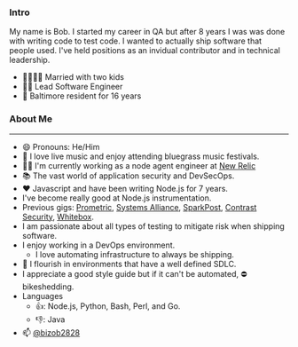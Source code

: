 ### Intro
My name is Bob. I started my career in QA but after 8 years I was was done with writing code to test code. I wanted to actually ship software that people used. I've held positions as an invidual contributor and in technical leadership.

 - 👨‍👩‍👧‍👦 Married with two kids
 - 👨‍💻 Lead Software Engineer
 - 🦀 Baltimore resident for 16 years


### About Me
------------
 - 😄 Pronouns: He/Him
 - 🎻 I love live music and enjoy attending bluegrass music festivals.
 - 🐱‍💻 I'm currently working as a node agent engineer at [New Relic](https://github.com/newrelic/node-newrelic)
 - 📚 The vast world of application security and DevSecOps.
 - ❤️  Javascript and have been writing Node.js for 7 years.
 - I've become really good at Node.js instrumentation.
 - Previous gigs: [Prometric](https://www.prometric.com), [Systems Alliance](https://www.systemsalliance.com), [SparkPost](https://www.sparkpost.com), [Contrast Security](https://www.contrastsecurity.com), [Whitebox](https://www.whitebox.com).
 - I am passionate about all types of testing to mitigate risk when shipping software.
 - I enjoy working in a DevOps environment.
   - I love automating infrastructure to always be shipping.
 - 🌱 I flourish in environments that have a well defined SDLC.
 - I appreciate a good style guide but if it can't be automated, ⛔ bikeshedding.
 - Languages
    - 👍: Node.js, Python, Bash, Perl, and Go.
    - 👎: Java
 - 📫 [@bizob2828](https://www.twitter.com/bizob2828)


